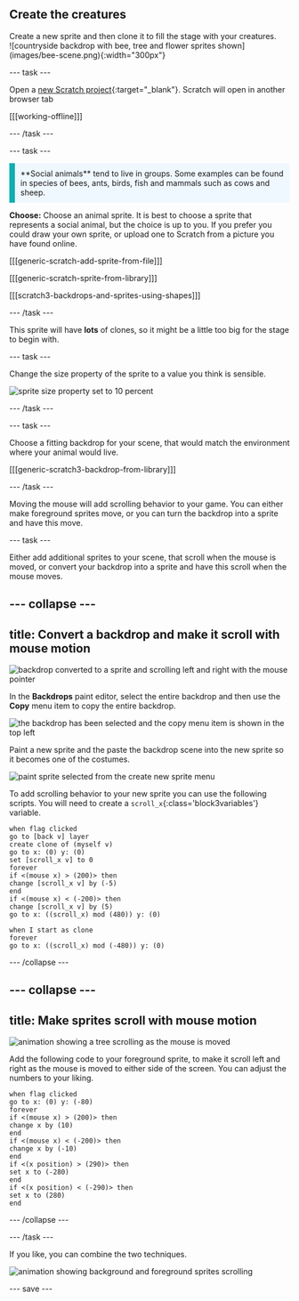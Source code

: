 ## Create the creatures

<div style="display: flex; flex-wrap: wrap">
<div style="flex-basis: 200px; flex-grow: 1; margin-right: 15px;">
Create a new sprite and then clone it to fill the stage with your creatures.
</div>
<div>
![countryside backdrop with bee, tree and flower sprites shown](images/bee-scene.png){:width="300px"}
</div>
</div>
 
 --- task ---

Open a [new Scratch project](https://rpf.io/scratch-new){:target="_blank"}. Scratch will open in another browser tab

[[[working-offline]]]

--- /task ---


--- task ---

<p style="border-left: solid; border-width:10px; border-color: #0faeb0; background-color: aliceblue; padding: 10px;">
**Social animals** tend to live in groups. Some examples can be found in species of bees, ants, birds, fish and mammals such as cows and sheep.
</p>

**Choose:** Choose an animal sprite. It is best to choose a sprite that represents a social animal, but the choice is up to you. If you prefer you could draw your own sprite, or upload one to Scratch from a picture you have found online.

[[[generic-scratch-add-sprite-from-file]]]

[[[generic-scratch-sprite-from-library]]]

[[[scratch3-backdrops-and-sprites-using-shapes]]]

--- /task ---

This sprite will have **lots** of clones, so it might be a little too big for the stage to begin with.

--- task ---

Change the size property of the sprite to a value you think is sensible.

![sprite size property set to 10 percent](images/resize-sprite.png)

--- /task ---

--- task ---

Choose a fitting backdrop for your scene, that would match the environment where your animal would live.

[[[generic-scratch3-backdrop-from-library]]]

--- /task ---

Moving the mouse will add scrolling behavior to your game. You can either make foreground sprites move, or you can turn the backdrop into a sprite and have this move.

--- task ---

Either add additional sprites to your scene, that scroll when the mouse is moved, or convert your backdrop into a sprite and have this scroll when the mouse moves.

--- collapse ---
---
title: Convert a backdrop and make it scroll with mouse motion
---

![backdrop converted to a sprite and scrolling left and right with the mouse pointer](images/scroll-background.gif)

In the **Backdrops** paint editor, select the entire backdrop and then use the **Copy** menu item to copy the entire backdrop.

![the backdrop has been selected and the copy menu item is shown in the top left](images/copy-backdrop.png)

Paint a new sprite and the paste the backdrop scene into the new sprite so it becomes one of the costumes.

![paint sprite selected from the create new sprite menu](images/paint-sprite.png)

To add scrolling behavior to your new sprite you can use the following scripts. You will need to create a `scroll_x`{:class='block3variables'} variable.

```blocks3
when flag clicked
go to [back v] layer
create clone of (myself v)
go to x: (0) y: (0)
set [scroll_x v] to 0
forever
if <(mouse x) > (200)> then
change [scroll_x v] by (-5)
end
if <(mouse x) < (-200)> then
change [scroll_x v] by (5)
go to x: ((scroll_x) mod (480)) y: (0)

when I start as clone
forever
go to x: ((scroll_x) mod (-480)) y: (0)
```

--- /collapse ---

--- collapse ---
---
title: Make sprites scroll with mouse motion
---

![animation showing a tree scrolling as the mouse is moved](images/sprite-scroll.png)

Add the following code to your foreground sprite, to make it scroll left and right as the mouse is moved to either side of the screen. You can adjust the numbers to your liking.

```blocks3
when flag clicked
go to x: (0) y: (-80)
forever
if <(mouse x) > (200)> then
change x by (10)
end
if <(mouse x) < (-200)> then
change x by (-10)
end
if <(x position) > (290)> then
set x to (-280)
end
if <(x position) < (-290)> then
set x to (280)
end
```

--- /collapse ---

--- /task ---

If you like, you can combine the two techniques.

![animation showing background and foreground sprites scrolling](images/sprite-background-scroll.gif)


--- save ---